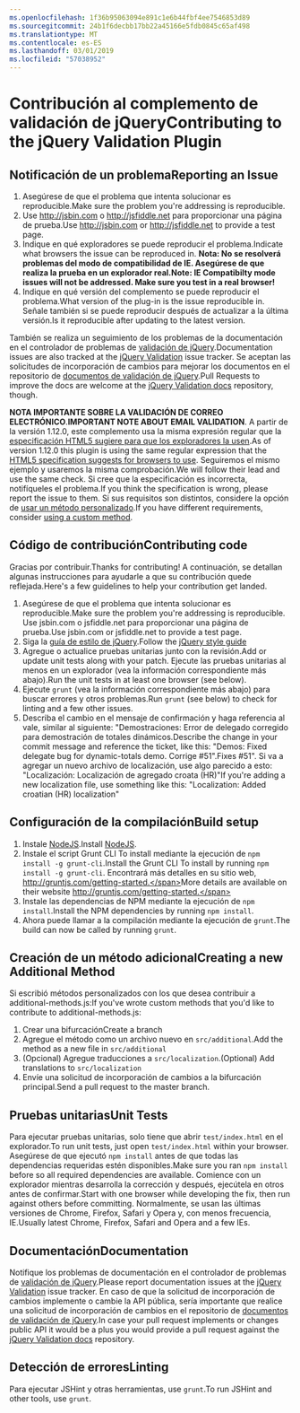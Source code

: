 ```yaml
---
ms.openlocfilehash: 1f36b95063094e891c1e6b44fbf4ee7546853d89
ms.sourcegitcommit: 24b1f6decbb17bb22a45166e5fdb0845c65af498
ms.translationtype: MT
ms.contentlocale: es-ES
ms.lasthandoff: 03/01/2019
ms.locfileid: "57038952"
---
```

# <a name="contributing-to-the-jquery-validation-plugin"></a><span data-ttu-id="47a54-101">Contribución al complemento de validación de jQuery</span><span class="sxs-lookup"><span data-stu-id="47a54-101">Contributing to the jQuery Validation Plugin</span></span>

## <a name="reporting-an-issue"></a><span data-ttu-id="47a54-102">Notificación de un problema</span><span class="sxs-lookup"><span data-stu-id="47a54-102">Reporting an Issue</span></span>

1. <span data-ttu-id="47a54-103">Asegúrese de que el problema que intenta solucionar es reproducible.</span><span class="sxs-lookup"><span data-stu-id="47a54-103">Make sure the problem you're addressing is reproducible.</span></span>
2. <span data-ttu-id="47a54-104">Use http://jsbin.com o http://jsfiddle.net para proporcionar una página de prueba.</span><span class="sxs-lookup"><span data-stu-id="47a54-104">Use http://jsbin.com or http://jsfiddle.net to provide a test page.</span></span>
3. <span data-ttu-id="47a54-105">Indique en qué exploradores se puede reproducir el problema.</span><span class="sxs-lookup"><span data-stu-id="47a54-105">Indicate what browsers the issue can be reproduced in.</span></span> <span data-ttu-id="47a54-106">**Nota: No se resolverá problemas del modo de compatibilidad de IE. Asegúrese de que realiza la prueba en un explorador real.**</span><span class="sxs-lookup"><span data-stu-id="47a54-106">**Note: IE Compatibilty mode issues will not be addressed. Make sure you test in a real browser!**</span></span>
4. <span data-ttu-id="47a54-107">Indique en qué versión del complemento se puede reproducir el problema.</span><span class="sxs-lookup"><span data-stu-id="47a54-107">What version of the plug-in is the issue reproducible in.</span></span> <span data-ttu-id="47a54-108">Señale también si se puede reproducir después de actualizar a la última versión.</span><span class="sxs-lookup"><span data-stu-id="47a54-108">Is it reproducible after updating to the latest version.</span></span>

<span data-ttu-id="47a54-109">También se realiza un seguimiento de los problemas de la documentación en el controlador de problemas de [validación de jQuery](https://github.com/jzaefferer/jquery-validation/issues).</span><span class="sxs-lookup"><span data-stu-id="47a54-109">Documentation issues are also tracked at the [jQuery Validation](https://github.com/jzaefferer/jquery-validation/issues) issue tracker.</span></span>
<span data-ttu-id="47a54-110">Se aceptan las solicitudes de incorporación de cambios para mejorar los documentos en el repositorio de [documentos de validación de jQuery](https://github.com/jzaefferer/validation-content).</span><span class="sxs-lookup"><span data-stu-id="47a54-110">Pull Requests to improve the docs are welcome at the [jQuery Validation docs](https://github.com/jzaefferer/validation-content) repository, though.</span></span>

<span data-ttu-id="47a54-111">**NOTA IMPORTANTE SOBRE LA VALIDACIÓN DE CORREO ELECTRÓNICO**.</span><span class="sxs-lookup"><span data-stu-id="47a54-111">**IMPORTANT NOTE ABOUT EMAIL VALIDATION**.</span></span> <span data-ttu-id="47a54-112">A partir de la versión 1.12.0, este complemento usa la misma expresión regular que la [especificación HTML5 sugiere para que los exploradores la usen](https://html.spec.whatwg.org/multipage/forms.html#valid-e-mail-address).</span><span class="sxs-lookup"><span data-stu-id="47a54-112">As of version 1.12.0 this plugin is using the same regular expression that the [HTML5 specification suggests for browsers to use](https://html.spec.whatwg.org/multipage/forms.html#valid-e-mail-address).</span></span> <span data-ttu-id="47a54-113">Seguiremos el mismo ejemplo y usaremos la misma comprobación.</span><span class="sxs-lookup"><span data-stu-id="47a54-113">We will follow their lead and use the same check.</span></span> <span data-ttu-id="47a54-114">Si cree que la especificación es incorrecta, notifíqueles el problema.</span><span class="sxs-lookup"><span data-stu-id="47a54-114">If you think the specification is wrong, please report the issue to them.</span></span> <span data-ttu-id="47a54-115">Si sus requisitos son distintos, considere la opción de [usar un método personalizado](http://jqueryvalidation.org/jQuery.validator.addMethod/).</span><span class="sxs-lookup"><span data-stu-id="47a54-115">If you have different requirements, consider [using a custom method](http://jqueryvalidation.org/jQuery.validator.addMethod/).</span></span>

## <a name="contributing-code"></a><span data-ttu-id="47a54-116">Código de contribución</span><span class="sxs-lookup"><span data-stu-id="47a54-116">Contributing code</span></span>

<span data-ttu-id="47a54-117">Gracias por contribuir.</span><span class="sxs-lookup"><span data-stu-id="47a54-117">Thanks for contributing!</span></span> <span data-ttu-id="47a54-118">A continuación, se detallan algunas instrucciones para ayudarle a que su contribución quede reflejada.</span><span class="sxs-lookup"><span data-stu-id="47a54-118">Here's a few guidelines to help your contribution get landed.</span></span>

1. <span data-ttu-id="47a54-119">Asegúrese de que el problema que intenta solucionar es reproducible.</span><span class="sxs-lookup"><span data-stu-id="47a54-119">Make sure the problem you're addressing is reproducible.</span></span> <span data-ttu-id="47a54-120">Use jsbin.com o jsfiddle.net para proporcionar una página de prueba.</span><span class="sxs-lookup"><span data-stu-id="47a54-120">Use jsbin.com or jsfiddle.net to provide a test page.</span></span>
2. <span data-ttu-id="47a54-121">Siga la [guía de estilo de jQuery](http://contribute.jquery.com/style-guides/js).</span><span class="sxs-lookup"><span data-stu-id="47a54-121">Follow the [jQuery style guide](http://contribute.jquery.com/style-guides/js)</span></span>
3. <span data-ttu-id="47a54-122">Agregue o actualice pruebas unitarias junto con la revisión.</span><span class="sxs-lookup"><span data-stu-id="47a54-122">Add or update unit tests along with your patch.</span></span> <span data-ttu-id="47a54-123">Ejecute las pruebas unitarias al menos en un explorador (vea la información correspondiente más abajo).</span><span class="sxs-lookup"><span data-stu-id="47a54-123">Run the unit tests in at least one browser (see below).</span></span>
4. <span data-ttu-id="47a54-124">Ejecute `grunt` (vea la información correspondiente más abajo) para buscar errores y otros problemas.</span><span class="sxs-lookup"><span data-stu-id="47a54-124">Run `grunt` (see below) to check for linting and a few other issues.</span></span>
5. <span data-ttu-id="47a54-125">Describa el cambio en el mensaje de confirmación y haga referencia al vale, similar al siguiente: "Demostraciones: Error de delegado corregido para demostración de totales dinámicos.</span><span class="sxs-lookup"><span data-stu-id="47a54-125">Describe the change in your commit message and reference the ticket, like this: "Demos: Fixed delegate bug for dynamic-totals demo.</span></span> <span data-ttu-id="47a54-126">Corrige #51".</span><span class="sxs-lookup"><span data-stu-id="47a54-126">Fixes #51".</span></span> <span data-ttu-id="47a54-127">Si va a agregar un nuevo archivo de localización, use algo parecido a esto: "Localización: Localización de agregado croata (HR)"</span><span class="sxs-lookup"><span data-stu-id="47a54-127">If you're adding a new localization file, use something like this: "Localization: Added croatian (HR) localization"</span></span>

## <a name="build-setup"></a><span data-ttu-id="47a54-128">Configuración de la compilación</span><span class="sxs-lookup"><span data-stu-id="47a54-128">Build setup</span></span>

1. <span data-ttu-id="47a54-129">Instale [NodeJS](http://nodejs.org).</span><span class="sxs-lookup"><span data-stu-id="47a54-129">Install [NodeJS](http://nodejs.org).</span></span>
2. <span data-ttu-id="47a54-130">Instale el script Grunt CLI To install mediante la ejecución de `npm install -g grunt-cli`.</span><span class="sxs-lookup"><span data-stu-id="47a54-130">Install the Grunt CLI To install by running `npm install -g grunt-cli`.</span></span> <span data-ttu-id="47a54-131">Encontrará más detalles en su sitio web, http://gruntjs.com/getting-started.</span><span class="sxs-lookup"><span data-stu-id="47a54-131">More details are available on their website http://gruntjs.com/getting-started.</span></span>
3. <span data-ttu-id="47a54-132">Instale las dependencias de NPM mediante la ejecución de `npm install`.</span><span class="sxs-lookup"><span data-stu-id="47a54-132">Install the NPM dependencies by running `npm install`.</span></span>
4. <span data-ttu-id="47a54-133">Ahora puede llamar a la compilación mediante la ejecución de `grunt`.</span><span class="sxs-lookup"><span data-stu-id="47a54-133">The build can now be called by running `grunt`.</span></span>

## <a name="creating-a-new-additional-method"></a><span data-ttu-id="47a54-134">Creación de un método adicional</span><span class="sxs-lookup"><span data-stu-id="47a54-134">Creating a new Additional Method</span></span>

<span data-ttu-id="47a54-135">Si escribió métodos personalizados con los que desea contribuir a additional-methods.js:</span><span class="sxs-lookup"><span data-stu-id="47a54-135">If you've wrote custom methods that you'd like to contribute to additional-methods.js:</span></span>

1. <span data-ttu-id="47a54-136">Crear una bifurcación</span><span class="sxs-lookup"><span data-stu-id="47a54-136">Create a branch</span></span>
2. <span data-ttu-id="47a54-137">Agregue el método como un archivo nuevo en `src/additional`.</span><span class="sxs-lookup"><span data-stu-id="47a54-137">Add the method as a new file in `src/additional`</span></span>
3. <span data-ttu-id="47a54-138">(Opcional) Agregue traducciones a `src/localization`.</span><span class="sxs-lookup"><span data-stu-id="47a54-138">(Optional) Add translations to `src/localization`</span></span>
4. <span data-ttu-id="47a54-139">Envíe una solicitud de incorporación de cambios a la bifurcación principal.</span><span class="sxs-lookup"><span data-stu-id="47a54-139">Send a pull request to the master branch.</span></span>

## <a name="unit-tests"></a><span data-ttu-id="47a54-140">Pruebas unitarias</span><span class="sxs-lookup"><span data-stu-id="47a54-140">Unit Tests</span></span>

<span data-ttu-id="47a54-141">Para ejecutar pruebas unitarias, solo tiene que abrir `test/index.html` en el explorador.</span><span class="sxs-lookup"><span data-stu-id="47a54-141">To run unit tests, just open `test/index.html` within your browser.</span></span> <span data-ttu-id="47a54-142">Asegúrese de que ejecutó `npm install` antes de que todas las dependencias requeridas estén disponibles.</span><span class="sxs-lookup"><span data-stu-id="47a54-142">Make sure you ran `npm install` before so all required dependencies are available.</span></span>
<span data-ttu-id="47a54-143">Comience con un explorador mientras desarrolla la corrección y después, ejecútela en otros antes de confirmar.</span><span class="sxs-lookup"><span data-stu-id="47a54-143">Start with one browser while developing the fix, then run against others before committing.</span></span> <span data-ttu-id="47a54-144">Normalmente, se usan las últimas versiones de Chrome, Firefox, Safari y Opera y, con menos frecuencia, IE.</span><span class="sxs-lookup"><span data-stu-id="47a54-144">Usually latest Chrome, Firefox, Safari and Opera and a few IEs.</span></span>

## <a name="documentation"></a><span data-ttu-id="47a54-145">Documentación</span><span class="sxs-lookup"><span data-stu-id="47a54-145">Documentation</span></span>

<span data-ttu-id="47a54-146">Notifique los problemas de documentación en el controlador de problemas de [validación de jQuery](https://github.com/jzaefferer/jquery-validation/issues).</span><span class="sxs-lookup"><span data-stu-id="47a54-146">Please report documentation issues at the [jQuery Validation](https://github.com/jzaefferer/jquery-validation/issues) issue tracker.</span></span>
<span data-ttu-id="47a54-147">En caso de que la solicitud de incorporación de cambios implemente o cambie la API pública, sería importante que realice una solicitud de incorporación de cambios en el repositorio de [documentos de validación de jQuery](https://github.com/jzaefferer/validation-content).</span><span class="sxs-lookup"><span data-stu-id="47a54-147">In case your pull request implements or changes public API it would be a plus you would provide a pull request against the [jQuery Validation docs](https://github.com/jzaefferer/validation-content) repository.</span></span>

## <a name="linting"></a><span data-ttu-id="47a54-148">Detección de errores</span><span class="sxs-lookup"><span data-stu-id="47a54-148">Linting</span></span>

<span data-ttu-id="47a54-149">Para ejecutar JSHint y otras herramientas, use `grunt`.</span><span class="sxs-lookup"><span data-stu-id="47a54-149">To run JSHint and other tools, use `grunt`.</span></span>
